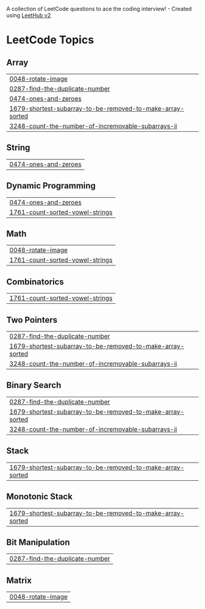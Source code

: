 A collection of LeetCode questions to ace the coding interview! - Created using [LeetHub v2](https://github.com/arunbhardwaj/LeetHub-2.0)
<!---LeetCode Topics Start-->
# LeetCode Topics
## Array
|  |
| ------- |
| [0048-rotate-image](https://github.com/Manish15559/LeetcodeSolution/tree/master/0048-rotate-image) |
| [0287-find-the-duplicate-number](https://github.com/Manish15559/LeetcodeSolution/tree/master/0287-find-the-duplicate-number) |
| [0474-ones-and-zeroes](https://github.com/Manish15559/LeetcodeSolution/tree/master/0474-ones-and-zeroes) |
| [1679-shortest-subarray-to-be-removed-to-make-array-sorted](https://github.com/Manish15559/LeetcodeSolution/tree/master/1679-shortest-subarray-to-be-removed-to-make-array-sorted) |
| [3248-count-the-number-of-incremovable-subarrays-ii](https://github.com/Manish15559/LeetcodeSolution/tree/master/3248-count-the-number-of-incremovable-subarrays-ii) |
## String
|  |
| ------- |
| [0474-ones-and-zeroes](https://github.com/Manish15559/LeetcodeSolution/tree/master/0474-ones-and-zeroes) |
## Dynamic Programming
|  |
| ------- |
| [0474-ones-and-zeroes](https://github.com/Manish15559/LeetcodeSolution/tree/master/0474-ones-and-zeroes) |
| [1761-count-sorted-vowel-strings](https://github.com/Manish15559/LeetcodeSolution/tree/master/1761-count-sorted-vowel-strings) |
## Math
|  |
| ------- |
| [0048-rotate-image](https://github.com/Manish15559/LeetcodeSolution/tree/master/0048-rotate-image) |
| [1761-count-sorted-vowel-strings](https://github.com/Manish15559/LeetcodeSolution/tree/master/1761-count-sorted-vowel-strings) |
## Combinatorics
|  |
| ------- |
| [1761-count-sorted-vowel-strings](https://github.com/Manish15559/LeetcodeSolution/tree/master/1761-count-sorted-vowel-strings) |
## Two Pointers
|  |
| ------- |
| [0287-find-the-duplicate-number](https://github.com/Manish15559/LeetcodeSolution/tree/master/0287-find-the-duplicate-number) |
| [1679-shortest-subarray-to-be-removed-to-make-array-sorted](https://github.com/Manish15559/LeetcodeSolution/tree/master/1679-shortest-subarray-to-be-removed-to-make-array-sorted) |
| [3248-count-the-number-of-incremovable-subarrays-ii](https://github.com/Manish15559/LeetcodeSolution/tree/master/3248-count-the-number-of-incremovable-subarrays-ii) |
## Binary Search
|  |
| ------- |
| [0287-find-the-duplicate-number](https://github.com/Manish15559/LeetcodeSolution/tree/master/0287-find-the-duplicate-number) |
| [1679-shortest-subarray-to-be-removed-to-make-array-sorted](https://github.com/Manish15559/LeetcodeSolution/tree/master/1679-shortest-subarray-to-be-removed-to-make-array-sorted) |
| [3248-count-the-number-of-incremovable-subarrays-ii](https://github.com/Manish15559/LeetcodeSolution/tree/master/3248-count-the-number-of-incremovable-subarrays-ii) |
## Stack
|  |
| ------- |
| [1679-shortest-subarray-to-be-removed-to-make-array-sorted](https://github.com/Manish15559/LeetcodeSolution/tree/master/1679-shortest-subarray-to-be-removed-to-make-array-sorted) |
## Monotonic Stack
|  |
| ------- |
| [1679-shortest-subarray-to-be-removed-to-make-array-sorted](https://github.com/Manish15559/LeetcodeSolution/tree/master/1679-shortest-subarray-to-be-removed-to-make-array-sorted) |
## Bit Manipulation
|  |
| ------- |
| [0287-find-the-duplicate-number](https://github.com/Manish15559/LeetcodeSolution/tree/master/0287-find-the-duplicate-number) |
## Matrix
|  |
| ------- |
| [0048-rotate-image](https://github.com/Manish15559/LeetcodeSolution/tree/master/0048-rotate-image) |
<!---LeetCode Topics End-->